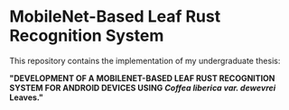 # MobileNet-Based Leaf Rust Recognition System

This repository contains the implementation of my undergraduate thesis:

**"DEVELOPMENT OF A MOBILENET-BASED LEAF RUST RECOGNITION SYSTEM FOR ANDROID DEVICES USING *Coffea liberica var. dewevrei* Leaves."**
